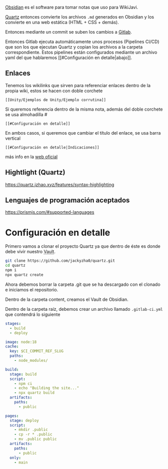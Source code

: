 [Obsidian](https://obsidian.md/) es el software para tomar notas que uso para WikiJavi.

[Quartz](https://quartz.jzhao.xyz/) entonces convierte los archivos `.md` generados en Obsidian y los convierte en una web estática (HTML + CSS + demás).

Entonces mediante un commit se suben los cambios a [Gitlab](https://gitlab.com/JaviAib/wikijavi).

Entonces Gitlab ejecuta automáticamente unos procesos (Pipelines CI/CD) que son los que ejecutan Quartz y copian los archivos a la carpeta correspondiente. Estos pipelines están configurados mediante un archivo yaml del que hablaremos [[#Configuración en detalle|abajo]].
## Enlaces

Tenemos los wikilinks que sirven para referenciar enlaces dentro de la propia wiki, estos se hacen con doble corchete  

```
[[Unity/Ejemplos de Unity/Ejemplo corrutina]]
```

Si queremos referencia dentro de la misma nota, además del doble corchete se usa almohadilla #

```
[[#Configuración en detalle]]
```

En ambos casos, si queremos que cambiar el título del enlace, se usa barra vertical

```
[[#Configuración en detalle|Indicaciones]]
``` 

más info en la [web oficial](https://help.obsidian.md/Linking+notes+and+files/Internal+links#:~:text=To%20link%20to%20a%20heading,to%20Preview%20a%20linked%20file.&text=To%20link%20to%20a%20heading%20in%20another%20note%2C%20add%20a,followed%20by%20the%20heading%20text.)

## Hightlight (Quartz)

https://quartz.jzhao.xyz/features/syntax-highlighting

## Lenguajes de programación aceptados

https://prismjs.com/#supported-languages

# Configuración en detalle

Primero vamos a clonar el proyecto Quartz ya que dentro de éste es donde debe vivir nuestro <abbr title="Traducido como bóveda. Nombre que se le da a la base de conocimiento que generas con Obsidian">Vault</abbr>.

```bash
git clone https://github.com/jackyzha0/quartz.git
cd quartz
npm i
npx quartz create
```

Ahora debemos borrar la carpeta .git que se ha descargado con el clonado e iniciamos el repositorio.

Dentro de la carpeta content, creamos el Vault de Obsidian.

Dentro de la carpeta raíz, debemos crear un archivo llamado `.gitlab-ci.yml` que contendrá lo siguiente

```yaml
stages:
  - build
  - deploy

image: node:18
cache:
  key: $CI_COMMIT_REF_SLUG
  paths:
    - node_modules/

build:
  stage: build
  script:
    - npm ci
    - echo "Building the site..."
    - npx quartz build 
  artifacts:
    paths:
      - public

pages:
  stage: deploy
  script:
    - mkdir .public
    - cp -r * .public
    - mv .public public
  artifacts:
    paths:
      - public
  only:
    - main

```



